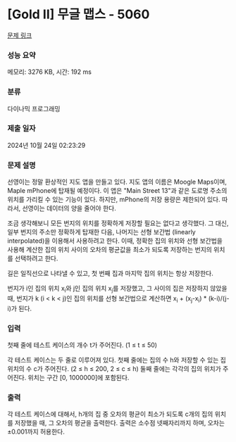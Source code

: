 # [Gold II] 무글 맵스 - 5060 

[문제 링크](https://www.acmicpc.net/problem/5060) 

### 성능 요약

메모리: 3276 KB, 시간: 192 ms

### 분류

다이나믹 프로그래밍

### 제출 일자

2024년 10월 24일 02:23:29

### 문제 설명

<p>선영이는 정말 환상적인 지도 앱을 만들고 있다. 지도 앱의 이름은 Moogle Maps이며, Maple mPhone에 탑재될 예정이다. 이 앱은 "Main Street 13"과 같은 도로명 주소의 위치를 가리킬 수 있는 기능이 있다. 하지만, mPhone의 저장 용량은 제한되어 있다. 따라서, 선영이는 데이터의 양을 줄어야 한다.</p>

<p>조금 생각해보니 모든 번지의 위치를 정확하게 저장할 필요는 없다고 생각했다. 그 대신, 일부 번지의 주소만 정확하게 탑재한 다음, 나머지는 선형 보간법 (linearly interpolated)을 이용해서 사용하려고 한다. 이때, 정확한 집의 위치와 선형 보간법을 사용해 계산한 집의 위치 사이의 오차의 평균값을 최소가 되도록 저장하는 번지의 위치를 선택하려고 한다.</p>

<p>길은 일직선으로 나타낼 수 있고, 첫 번째 집과 마지막 집의 위치는 항상 저장한다.</p>

<p>번지가 i인 집의 위치 x<sub>i</sub>와 j인 집의 위치 x<sub>j</sub>를 저장했고, 그 사이의 집은 저장하지 않았을 때, 번지가 k (i < k < j)인 집의 위치를 선형 보간법으로 계산하면 x<sub>i</sub> + (x<sub>j</sub>-x<sub>i</sub>) * (k-i)/(j-i)가 된다.</p>

### 입력 

 <p>첫째 줄에 테스트 케이스의 개수 t가 주어진다. (1 ≤ t ≤ 50)</p>

<p>각 테스트 케이스는 두 줄로 이루어져 있다. 첫째 줄에는 집의 수 h와 저장할 수 있는 집 위치의 수 c가 주어진다. (2 ≤ h ≤ 200, 2 ≤ c ≤ h) 둘째 줄에는 각각의 집의 위치가 주어진다. 위치는 구간 [0, 1000000]에 포함된다. </p>

### 출력 

 <p>각 테스트 케이스에 대해서, h개의 집 중 오차의 평균이 최소가 되도록 c개의 집의 위치를 저장했을 때, 그 오차의 평균을 출력한다. 출력은 소수점 넷째자리까지 하며, 오차는 ±0.001까지 허용한다.</p>

